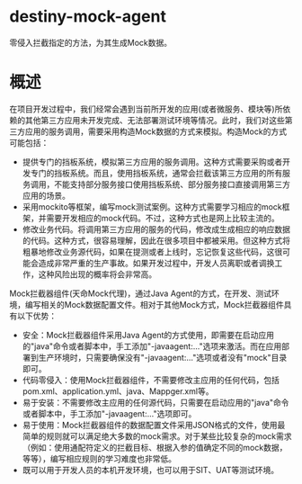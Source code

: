 # destiny-mock-agent
零侵入拦截指定的方法，为其生成Mock数据。

# 概述
在项目开发过程中，我们经常会遇到当前所开发的应用(或者微服务、模块等)所依赖的其他第三方应用未开发完成、无法部署测试环境等情况。此时，我们对这些第三方应用的服务调用，需要采用构造Mock数据的方式来模拟。构造Mock的方式可能包括：
- 提供专门的挡板系统，模拟第三方应用的服务调用。这种方式需要采购或者开发专门的挡板系统。而且，使用挡板系统，通常会拦截该第三方应用的所有服务调用，不能支持部分服务接口使用挡板系统、部分服务接口直接调用第三方应用的场景。
- 采用mockito等框架，编写mock测试案例。这种方式需要学习相应的mock框架，并需要开发相应的mock代码。不过，这种方式也是网上比较主流的。
- 修改业务代码。将调用第三方应用的服务的代码，修改成生成相应的响应数据的代码。这种方式，很容易理解，因此在很多项目中都被采用。但这种方式将粗暴地修改业务源代码，如果在提测或者上线时，忘记恢复这些代码，这很可能会造成非常严重的生产事故。如果开发过程中，开发人员离职或者调换工作，这种风险出现的概率将会非常高。

Mock拦截器组件(天命Mock代理)，通过Java Agent的方式，在开发、测试环境，编写相关的Mock数据配置文件。相对于其他Mock方式，Mock拦截器组件具有以下优势：
- 安全：Mock拦截器组件采用Java Agent的方式使用，即需要在启动应用的"java"命令或者脚本中，手工添加"-javaagent:..."选项来激活。而在应用部署到生产环境时，只需要确保没有"-javaagent:..."选项或者没有"mock"目录即可。
- 代码零侵入：使用Mock拦截器组件，不需要修改主应用的任何代码，包括pom.xml、application.yml、java、Mappger.xml等。
- 易于安装：不需要修改主应用的任何源代码，只需要在启动应用的"java"命令或者脚本中，手工添加"-javaagent:..."选项即可。
- 易于使用：Mock拦截器组件的数据配置文件采用JSON格式的文件，使用最简单的规则就可以满足绝大多数的mock需求。对于某些比较复杂的mock需求（例如：使用通配符定义的拦截目标、根据入参的值确定不同的mock数据，等等），编写相应规则的学习难度也非常低。
- 既可以用于开发人员的本机开发环境，也可以用于SIT、UAT等测试环境。
